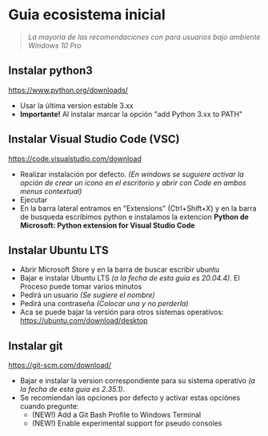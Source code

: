 # Guia ecosistema inicial
> *La mayoria de las recomendaciones con para usuarios bajo ambiente Windows 10 Pro*

## Instalar python3

https://www.python.org/downloads/

* Usar la última version estable 3.xx
* **Importante!** Al instalar marcar la opción "add Python 3.xx to PATH" 


## Instalar Visual Studio Code (VSC)
https://code.visualstudio.com/download

* Realizar instalación por defecto. *(En windows se suguiere activar la opción de crear un ícono en el escritorio y abrir con Code en ambos menus contextual)*
* Ejecutar 
* En la barra lateral entramos en "Extensions" (Ctrl+Shift+X) y en la barra de busqueda escribimos python e instalamos la extencion **Python de Microsoft: Python extension for Visual Studio Code**

## Instalar Ubuntu LTS 

* Abrir Microsoft Store y en la barra de buscar escribir ubuntu
* Bajar e instalar Ubuntu LTS *(a la fecha de esta guia es 20.04.4)*. El Proceso puede tomar varios minutos
* Pedirá un usuario *(Se sugiere el nombre)*
* Pedirá una contraseña *(Colocar una y no perderla)*
* Aca se puede bajar la versión para otros sistemas operativos: https://ubuntu.com/download/desktop

## Instalar git
 https://git-scm.com/download/

* Bajar e instalar la version correspondiente para su sistema operativo *(a la fecha de esta guia es 2.35.1)*.
* Se recomiendan las opciones por defecto y activar estas opciónes cuando pregunte:
    * (NEW!) Add a Git Bash Profile to Windows Terminal
    * (NEW!) Enable experimental support for pseudo consoles
